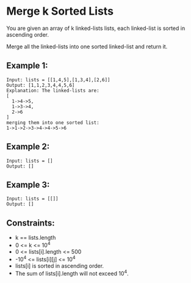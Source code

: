 # Merge k Sorted Lists

You are given an array of k linked-lists lists, each linked-list is sorted in ascending order.

Merge all the linked-lists into one sorted linked-list and return it.

## Example 1:

```
Input: lists = [[1,4,5],[1,3,4],[2,6]]
Output: [1,1,2,3,4,4,5,6]
Explanation: The linked-lists are:
[
  1->4->5,
  1->3->4,
  2->6
]
merging them into one sorted list:
1->1->2->3->4->4->5->6
```

## Example 2:

```
Input: lists = []
Output: []
```

## Example 3:

```
Input: lists = [[]]
Output: []
```

## Constraints:

- k == lists.length
- 0 <= k <= 10<sup>4</sup>
- 0 <= lists[i].length <= 500
- -10<sup>4</sup> <= lists[i][j] <= 10<sup>4</sup>
- lists[i] is sorted in ascending order.
- The sum of lists[i].length will not exceed 10<sup>4</sup>.
